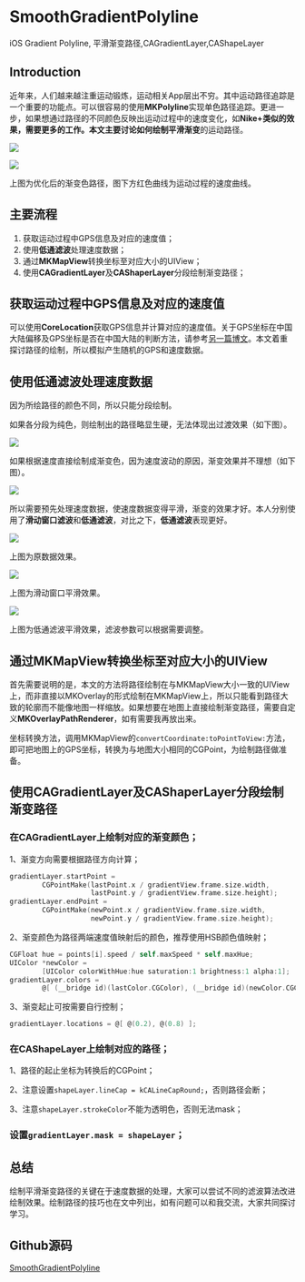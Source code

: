 # SmoothGradientPolyline
iOS Gradient Polyline, 平滑渐变路径,CAGradientLayer,CAShapeLayer 

## Introduction

近年来，人们越来越注重运动锻炼，运动相关App层出不穷。其中运动路径追踪是一个重要的功能点。可以很容易的使用**MKPolyline**实现单色路径追踪。更进一步，如果想通过路径的不同颜色反映出运动过程中的速度变化，如**Nike+**类似的效果，需要更多的工作。本文主要讨论如何绘制**平滑渐变**的运动路径。

<!-- more -->

![](http://ofj92itlz.bkt.clouddn.com/GradientPolyline:nike+.jpeg)

![](http://ofj92itlz.bkt.clouddn.com/GradientPolyline:ditongfilter.jpeg)

上图为优化后的渐变色路径，图下方红色曲线为运动过程的速度曲线。

## 主要流程

1. 获取运动过程中GPS信息及对应的速度值；
2. 使用**低通滤波**处理速度数据；
3. 通过**MKMapView**转换坐标至对应大小的UIView；
4. 使用**CAGradientLayer**及**CAShaperLayer**分段绘制渐变路径；

## 获取运动过程中GPS信息及对应的速度值

可以使用**CoreLocation**获取GPS信息并计算对应的速度值。关于GPS坐标在中国大陆偏移及GPS坐标是否在中国大陆的判断方法，请参考[另一篇博文](https://sxgfxm.github.io/blog/2016/10/19/iospan-duan-gpszuo-biao-shi-fou-zai-zhong-guo/)。本文着重探讨路径的绘制，所以模拟产生随机的GPS和速度数据。

## 使用**低通滤波**处理速度数据

因为所绘路径的颜色不同，所以只能分段绘制。

如果各分段为纯色，则绘制出的路径略显生硬，无法体现出过渡效果（如下图）。

![](http://ofj92itlz.bkt.clouddn.com/GradientPolyline:pure.jpeg)

如果根据速度直接绘制成渐变色，因为速度波动的原因，渐变效果并不理想（如下图）。

![](http://ofj92itlz.bkt.clouddn.com/GradientPolyline:Gradient.jpeg)

所以需要预先处理速度数据，使速度数据变得平滑，渐变的效果才好。本人分别使用了**滑动窗口滤波**和**低通滤波**，对比之下，**低通滤波**表现更好。

![](http://ofj92itlz.bkt.clouddn.com/GradientPolyline:origin.jpeg)

上图为原数据效果。

![](http://ofj92itlz.bkt.clouddn.com/GradientPolyline:smoothwindow.jpeg)

上图为滑动窗口平滑效果。

![](http://ofj92itlz.bkt.clouddn.com/GradientPolyline:ditongfilter.jpeg)

上图为低通滤波平滑效果，滤波参数可以根据需要调整。

## 通过**MKMapView**转换坐标至对应大小的UIView

首先需要说明的是，本文的方法将路径绘制在与MKMapView大小一致的UIView上，而非直接以MKOverlay的形式绘制在MKMapView上，所以只能看到路径大致的轮廓而不能像地图一样缩放。如果想要在地图上直接绘制渐变路径，需要自定义**MKOverlayPathRenderer**，如有需要我再放出来。

坐标转换方法，调用MKMapView的`convertCoordinate:toPointToView:`方法，即可把地图上的GPS坐标，转换为与地图大小相同的CGPoint，为绘制路径做准备。

## 使用**CAGradientLayer**及**CAShaperLayer**分段绘制渐变路径

### 在**CAGradientLayer**上绘制对应的渐变颜色；

1、渐变方向需要根据路径方向计算；

```objective-c
gradientLayer.startPoint =
        CGPointMake(lastPoint.x / gradientView.frame.size.width,
                    lastPoint.y / gradientView.frame.size.height);
gradientLayer.endPoint =
        CGPointMake(newPoint.x / gradientView.frame.size.width,
                    newPoint.y / gradientView.frame.size.height);
```

2、渐变颜色为路径两端速度值映射后的颜色，推荐使用HSB颜色值映射；

```objective-c
CGFloat hue = points[i].speed / self.maxSpeed * self.maxHue;
UIColor *newColor =
        [UIColor colorWithHue:hue saturation:1 brightness:1 alpha:1];
gradientLayer.colors =
        @[ (__bridge id)(lastColor.CGColor), (__bridge id)(newColor.CGColor) ];
```

3、渐变起止可按需要自行控制；

```objective-c
gradientLayer.locations = @[ @(0.2), @(0.8) ];
```

### 在**CAShapeLayer**上绘制对应的路径；

1、路径的起止坐标为转换后的CGPoint；

2、注意设置`shapeLayer.lineCap = kCALineCapRound;`，否则路径会断；

3、注意`shapeLayer.strokeColor`不能为透明色，否则无法mask；

### 设置`gradientLayer.mask = shapeLayer`；

## 总结

绘制平滑渐变路径的关键在于速度数据的处理，大家可以尝试不同的滤波算法改进绘制效果。绘制路径的技巧也在文中列出，如有问题可以和我交流，大家共同探讨学习。

## Github源码

[SmoothGradientPolyline](https://github.com/sxgfxm/SmoothGradientPolyline)

